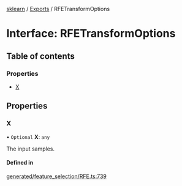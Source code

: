 [sklearn](../readme.md) / [Exports](../modules.md) / RFETransformOptions

# Interface: RFETransformOptions

## Table of contents

### Properties

- [X](RFETransformOptions.md#x)

## Properties

### X

• `Optional` **X**: `any`

The input samples.

#### Defined in

[generated/feature_selection/RFE.ts:739](https://github.com/transitive-bullshit/scikit-learn-ts/blob/367336a/packages/sklearn/src/generated/feature_selection/RFE.ts#L739)
